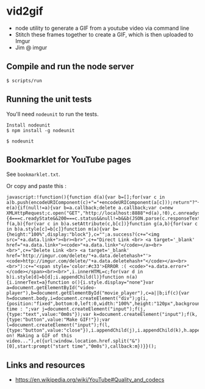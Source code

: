 vid2gif
=======

- node utility to generate a GIF from a youtube video via command line
- Stitch these frames together to create a GIF, which is then uploaded to Imgur
- Jim @ imgur

## Compile and run the node server
    
    $ scripts/run
    

## Running the unit tests
You'll need `nodeunit` to run the tests.

    Install nodeunit
    $ npm install -g nodeunit
       
    $ nodeunit
    
## Bookmarklet for YouTube pages

See `bookmarklet.txt`.

Or copy and paste this :
    
    javascript:!function(){function d(a){var b=[];for(var c in a)b.push(encodeURIComponent(c)+"="+encodeURIComponent(a[c]));return"?"+b.join("&")}function e(a){if(null!=a){var b=a.callback;delete a.callback;var c=new XMLHttpRequest;c.open("GET","http://localhost:8888"+d(a),!0),c.onreadystatechange=function(){4===c.readyState&&200===c.status&&null!=b&&b(JSON.parse(c.responseText))},c.send()}}function f(a,b){for(var c in b)a.setAttribute(c,b[c])}function g(a,b){for(var c in b)a.style[c]=b[c]}function m(a){var b={height:"100%",display:"block"},c="";a.success?(c+="<img src="+a.data.link+"><br><br>",c+="Direct Link <br> <a target='_blank' href="+a.data.link+"><code>"+a.data.link+"</code></a><br><br>",c+="Delete Link <br> <a target='_blank' href='http://imgur.com/delete/"+a.data.deletehash+"'><code>http://imgur.com/delete/"+a.data.deletehash+"</code></a><br><br>"):c+="<span style='color:#c33'>ERROR :( <code>"+a.data.error+"</code></span><br><br>",i.innerHTML=c;for(var d in b)i.style[d]=b[d];i.appendChild(l)}function n(a){i.innerText=a}function o(){i.style.display="none"}var a=document.getElementById("video-player"),b=document.getElementById("movie_player"),c=a||b;if(c){var h=document.body,i=document.createElement("div");g(i,{position:"fixed",bottom:0,left:0,width:"100%",height:"120px",background:"#111",textAlign:"center",verticalAlign:"middle",zIndex:"9999",color:"#ccc",paddingTop:"2em",fontSize:"1.5em"}),i.innerHTML="Start time : ";var j=document.createElement("input");f(j,{type:"text",value:"0m0s"});var k=document.createElement("input");f(k,{type:"button",value:"Make GIF!"});var l=document.createElement("input");f(l,{type:"button",value:"close"}),i.appendChild(j),i.appendChild(k),h.appendChild(i),l.onclick=o,n("Hold on! Making a GIF of this video..."),e({url:window.location.href.split("&")[0],start:prompt("start time","0m0s"),callback:m})}}();

## Links and resources
- https://en.wikipedia.org/wiki/YouTube#Quality_and_codecs